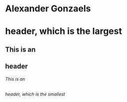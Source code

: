 # Alexander Gonzaels<h1> header, which is the largest
## This is an <h2> header
###### This is an <h6> header, which is the smallest
